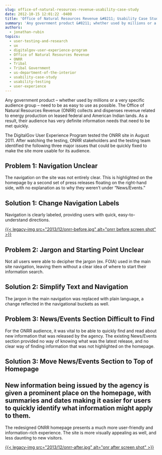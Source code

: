 ```yaml
---
slug: office-of-natural-resources-revenue-usability-case-study
date: 2012-10-15 12:01:22 -0400
title: 'Office of Natural Resources Revenue &#8211; Usability Case Study'
summary: 'Any government product &#8211; whether used by millions or a very specific audience group &#8211; need to be as easy to use as possible. The Office of Natural Resources Revenue (ONRR) collects and dispenses revenue related to energy production on leased federal and American Indian lands. As a result, their audience has very definite information'
authors:
  - jonathan-rubin
topics:
  - user-testing-and-research
  - ux
  - digitalgov-user-experience-program
  - Office of Natural Resources Revenue
  - ONRR
  - Tribal
  - Tribal Government
  - us-department-of-the-interior
  - usability-case-study
  - usability-testing
  - user-experience
---
```


Any government product &#8211; whether used by millions or a very specific audience group &#8211; need to be as easy to use as possible. The Office of Natural Resources Revenue (ONRR) collects and dispenses revenue related to energy production on leased federal and American Indian lands. As a result, their audience has very definite information needs that need to be met quickly.

The DigitalGov User Experience Program tested the ONRR site in August 2011. After watching the testing, ONRR stakeholders and the testing team identified the following three major issues that could be quickly fixed to make the site more usable for its audience.

## Problem 1: Navigation Unclear

The navigation on the site was not entirely clear. This is highlighted on the homepage by a second set of press releases floating on the right-hand side, with no explanation as to why they weren&#8217;t under “News/Events.”

## Solution 1: Change Navigation Labels

Navigation is clearly labeled, providing users with quick, easy-to-understand directions.

[{{< legacy-img src="2013/12/onrr-before.jpg" alt="onrr before screen shot" >}}](https://s3.amazonaws.com/digitalgov/_legacy-img/2013/12/onrr-before.jpg)

## Problem 2: Jargon and Starting Point Unclear

Not all users were able to decipher the jargon (ex. FOIA) used in the main site navigation, leaving them without a clear idea of where to start their information search.

## Solution 2: Simplify Text and Navigation

The jargon in the main navigation was replaced with plain language, a change reflected in the navigational buckets as well.

## Problem 3: News/Events Section Difficult to Find

For the ONRR audience, it was vital to be able to quickly find and read about new information that was released by the agency. The existing News/Events section provided no way of knowing what was the latest release, and no clear way of finding information that was not highlighted on the homepage.

## Solution 3: Move News/Events Section to Top of Homepage

## New information being issued by the agency is given a prominent place on the homepage, with summaries and dates making it easier for users to quickly identify what information might apply to them.

The redesigned ONRR homepage presents a much more user-friendly and information-rich experience. The site is more visually appealing as well, and less daunting to new visitors.

[{{< legacy-img src="2013/12/onrr-after.jpg" alt="onr after screen shot" >}}](https://s3.amazonaws.com/digitalgov/_legacy-img/2013/12/onrr-after.jpg)
